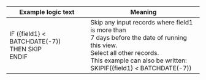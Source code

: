 
|Example logic text|Meaning|
|------------------|-------|
|IF ({field1} < BATCHDATE(-7))<br>   THEN SKIP<br>ENDIF|Skip any input records where field1 is more than<br> 7 days before the date of running this view.<br> Select all other records.<br> This example can also be written:<br>SKIPIF({field1} < BATCHDATE(-7))|

